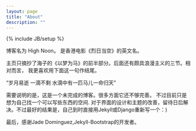 ```yaml
---
layout: page
title: "About"
description: ""
---
```

{% include JB/setup %}

博客名为 High Noon。 是香港电影《烈日当空》的英文名。

主页只摘抄了海子的《以梦为马》的前半部分。后面还有颇具浪漫主义的三节。相对而言，
我更喜欢用下面这一句作结尾。

“岁月易逝 一滴不剩 水滴中有一匹马儿一命归天”

需要说明的是，这是一个未完成的博客。很多方面它还不够完善。
不过目前只是想为自己找一个可以写些东西的空间.
对于界面的设计和主题的改善，留待日后解决。不过最好的结果是，自己到时直接用Jekyll或Django重新写一个：)

最后，感谢Jade Dominguez,Jekyll-Bootstrap的开发者。
